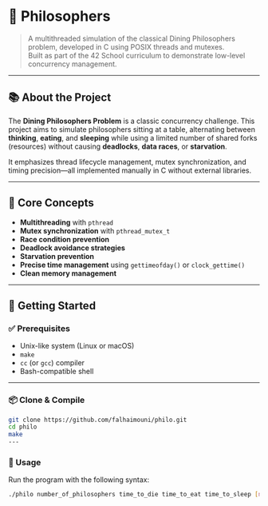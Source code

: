 # 🍝 Philosophers

> A multithreaded simulation of the classical Dining Philosophers problem, developed in C using POSIX threads and mutexes.  
> Built as part of the 42 School curriculum to demonstrate low-level concurrency management.

---

## 📚 About the Project

The **Dining Philosophers Problem** is a classic concurrency challenge. This project aims to simulate philosophers sitting at a table, alternating between **thinking**, **eating**, and **sleeping** while using a limited number of shared forks (resources) without causing **deadlocks**, **data races**, or **starvation**.

It emphasizes thread lifecycle management, mutex synchronization, and timing precision—all implemented manually in C without external libraries.

---

## 🧩 Core Concepts

- **Multithreading** with `pthread`
- **Mutex synchronization** with `pthread_mutex_t`
- **Race condition prevention**
- **Deadlock avoidance strategies**
- **Starvation prevention**
- **Precise time management** using `gettimeofday()` or `clock_gettime()`
- **Clean memory management**

---

## 🚀 Getting Started

### ✅ Prerequisites

- Unix-like system (Linux or macOS)
- `make`
- `cc` (or `gcc`) compiler
- Bash-compatible shell

---

### 📦 Clone & Compile

```bash
git clone https://github.com/falhaimouni/philo.git
cd philo
make
---
```
### 🧪 Usage

Run the program with the following syntax:

```bash
./philo number_of_philosophers time_to_die time_to_eat time_to_sleep [number_of_times_each_philosopher_must_eat]

